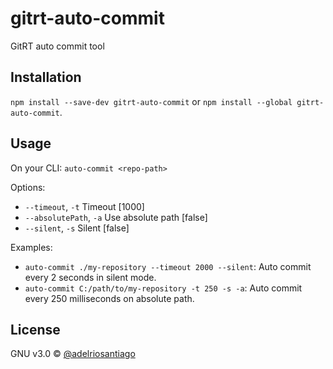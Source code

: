 # gitrt-auto-commit
GitRT auto commit tool

## Installation

`npm install --save-dev gitrt-auto-commit` or `npm install --global gitrt-auto-commit`.

## Usage

On your CLI: `auto-commit <repo-path>`

Options:
 - `--timeout`, `-t` Timeout [1000]
 - `--absolutePath`, `-a` Use absolute path [false]
 - `--silent`, `-s` Silent [false]

Examples:
 - `auto-commit ./my-repository --timeout 2000 --silent`: Auto commit every 2 seconds in silent mode.
 - `auto-commit C:/path/to/my-repository -t 250 -s -a`: Auto commit every 250 milliseconds on absolute path.

## License

GNU v3.0 © [@adelriosantiago](https://twitter.com/adelriosantiago)